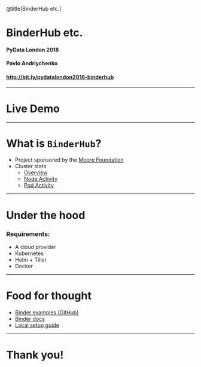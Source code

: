 @title[BinderHub etc.]

# BinderHub etc.

#### PyData London 2018
#### Pavlo Andriychenko
#### http://bit.ly/pydatalondon2018-binderhub

---

# Live Demo

---

# What is `BinderHub`?

* Project sponsored by the [Moore Foundation](https://www.moore.org/grant-detail?grantId=GBMF6865)
* Cluster stats
  * [Overview](https://grafana.mybinder.org/dashboard/db/1-overview?refresh=5m&orgId=1)
  * [Node Activity](https://grafana.mybinder.org/dashboard/db/node-activity?refresh=1m&orgId=1)
  * [Pod Activity](https://grafana.mybinder.org/dashboard/db/pod-activity?orgId=1) 

---

# Under the hood

### Requirements:

* A cloud provider
* Kubernetes
* Helm + Tiller
* Docker

---

# Food for thought

* [Binder examples (GitHub)](https://github.com/binder-examples)
* [Binder docs](https://binderhub.readthedocs.io/en/latest/)
* [Local setup guide](https://github.com/jupyterhub/binderhub/blob/master/CONTRIBUTING.md)

---

# Thank you!
